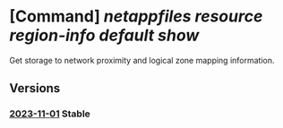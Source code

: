 # [Command] _netappfiles resource region-info default show_

Get storage to network proximity and logical zone mapping information.

## Versions

### [2023-11-01](/Resources/mgmt-plane/L3N1YnNjcmlwdGlvbnMve30vcHJvdmlkZXJzL21pY3Jvc29mdC5uZXRhcHAvbG9jYXRpb25zL3t9L3JlZ2lvbmluZm9zL2RlZmF1bHQ=/2023-11-01.xml) **Stable**

<!-- mgmt-plane /subscriptions/{}/providers/microsoft.netapp/locations/{}/regioninfos/default 2023-11-01 -->
